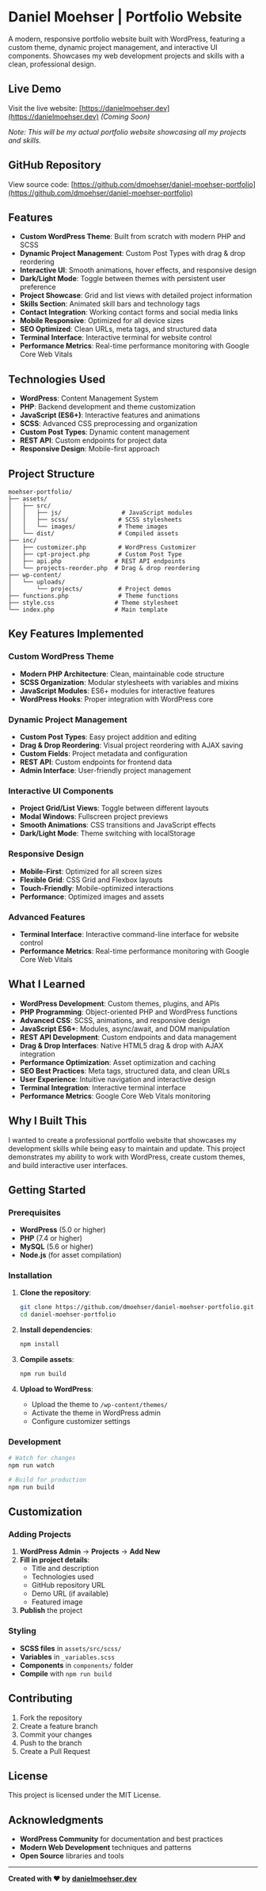 # Daniel Moehser | Portfolio Website

A modern, responsive portfolio website built with WordPress, featuring a custom theme, dynamic project management, and interactive UI components. Showcases my web development projects and skills with a clean, professional design.

## Live Demo

Visit the live website: [https://danielmoehser.dev](https://danielmoehser.dev) *(Coming Soon)*

*Note: This will be my actual portfolio website showcasing all my projects and skills.*

## GitHub Repository

View source code: [https://github.com/dmoehser/daniel-moehser-portfolio](https://github.com/dmoehser/daniel-moehser-portfolio)

## Features

- **Custom WordPress Theme**: Built from scratch with modern PHP and SCSS
- **Dynamic Project Management**: Custom Post Types with drag & drop reordering
- **Interactive UI**: Smooth animations, hover effects, and responsive design
- **Dark/Light Mode**: Toggle between themes with persistent user preference
- **Project Showcase**: Grid and list views with detailed project information
- **Skills Section**: Animated skill bars and technology tags
- **Contact Integration**: Working contact forms and social media links
- **Mobile Responsive**: Optimized for all device sizes
- **SEO Optimized**: Clean URLs, meta tags, and structured data
- **Terminal Interface**: Interactive terminal for website control
- **Performance Metrics**: Real-time performance monitoring with Google Core Web Vitals

## Technologies Used

- **WordPress**: Content Management System
- **PHP**: Backend development and theme customization
- **JavaScript (ES6+)**: Interactive features and animations
- **SCSS**: Advanced CSS preprocessing and organization
- **Custom Post Types**: Dynamic content management
- **REST API**: Custom endpoints for project data
- **Responsive Design**: Mobile-first approach

## Project Structure

```
moehser-portfolio/
├── assets/
│   ├── src/
│   │   ├── js/                 # JavaScript modules
│   │   ├── scss/              # SCSS stylesheets
│   │   └── images/            # Theme images
│   └── dist/                  # Compiled assets
├── inc/
│   ├── customizer.php         # WordPress Customizer
│   ├── cpt-project.php        # Custom Post Type
│   ├── api.php               # REST API endpoints
│   └── projects-reorder.php  # Drag & drop reordering
├── wp-content/
│   └── uploads/
│       └── projects/          # Project demos
├── functions.php              # Theme functions
├── style.css                 # Theme stylesheet
└── index.php                 # Main template
```

## Key Features Implemented

### Custom WordPress Theme
- **Modern PHP Architecture**: Clean, maintainable code structure
- **SCSS Organization**: Modular stylesheets with variables and mixins
- **JavaScript Modules**: ES6+ modules for interactive features
- **WordPress Hooks**: Proper integration with WordPress core

### Dynamic Project Management
- **Custom Post Types**: Easy project addition and editing
- **Drag & Drop Reordering**: Visual project reordering with AJAX saving
- **Custom Fields**: Project metadata and configuration
- **REST API**: Custom endpoints for frontend data
- **Admin Interface**: User-friendly project management

### Interactive UI Components
- **Project Grid/List Views**: Toggle between different layouts
- **Modal Windows**: Fullscreen project previews
- **Smooth Animations**: CSS transitions and JavaScript effects
- **Dark/Light Mode**: Theme switching with localStorage

### Responsive Design
- **Mobile-First**: Optimized for all screen sizes
- **Flexible Grid**: CSS Grid and Flexbox layouts
- **Touch-Friendly**: Mobile-optimized interactions
- **Performance**: Optimized images and assets

### Advanced Features
- **Terminal Interface**: Interactive command-line interface for website control
- **Performance Metrics**: Real-time performance monitoring with Google Core Web Vitals

## What I Learned

- **WordPress Development**: Custom themes, plugins, and APIs
- **PHP Programming**: Object-oriented PHP and WordPress functions
- **Advanced CSS**: SCSS, animations, and responsive design
- **JavaScript ES6+**: Modules, async/await, and DOM manipulation
- **REST API Development**: Custom endpoints and data management
- **Drag & Drop Interfaces**: Native HTML5 drag & drop with AJAX integration
- **Performance Optimization**: Asset optimization and caching
- **SEO Best Practices**: Meta tags, structured data, and clean URLs
- **User Experience**: Intuitive navigation and interactive design
- **Terminal Integration**: Interactive terminal interface
- **Performance Metrics**: Google Core Web Vitals monitoring

## Why I Built This

I wanted to create a professional portfolio website that showcases my development skills while being easy to maintain and update. This project demonstrates my ability to work with WordPress, create custom themes, and build interactive user interfaces.

## Getting Started

### Prerequisites
- **WordPress** (5.0 or higher)
- **PHP** (7.4 or higher)
- **MySQL** (5.6 or higher)
- **Node.js** (for asset compilation)

### Installation
1. **Clone the repository**:
   ```bash
   git clone https://github.com/dmoehser/daniel-moehser-portfolio.git
   cd daniel-moehser-portfolio
   ```

2. **Install dependencies**:
   ```bash
   npm install
   ```

3. **Compile assets**:
   ```bash
   npm run build
   ```

4. **Upload to WordPress**:
   - Upload the theme to `/wp-content/themes/`
   - Activate the theme in WordPress admin
   - Configure customizer settings

### Development
```bash
# Watch for changes
npm run watch

# Build for production
npm run build
```

## Customization

### Adding Projects
1. **WordPress Admin** → **Projects** → **Add New**
2. **Fill in project details**:
   - Title and description
   - Technologies used
   - GitHub repository URL
   - Demo URL (if available)
   - Featured image
3. **Publish** the project

### Styling
- **SCSS files** in `assets/src/scss/`
- **Variables** in `_variables.scss`
- **Components** in `components/` folder
- **Compile** with `npm run build`

## Contributing

1. Fork the repository
2. Create a feature branch
3. Commit your changes
4. Push to the branch
5. Create a Pull Request

## License

This project is licensed under the MIT License.

## Acknowledgments

- **WordPress Community** for documentation and best practices
- **Modern Web Development** techniques and patterns
- **Open Source** libraries and tools

---

**Created with ❤️ by [danielmoehser.dev](https://danielmoehser.dev)**
